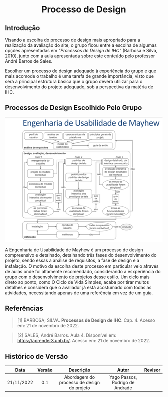 <h1 align="center">Processo de Design</h1>
 
## Introdução

Visando a escolha do processo de design mais apropriado para a realização da avaliação do site, o grupo ficou entre a escolha de algumas opções apresentadas em *"Processos de Design de IHC"* (Barbosa e Silva, 2010), junto com a aula apresentada sobre este conteúdo pelo professor André Barros de Sales.

Escolher um processo de design adequado à experiência do grupo e que mais acomode o trabalho é uma tarefa de grande importância, visto que será a principal estrutura básica que o grupo deverá utilizar para o desenvolvimento do projeto adequado, sob a perspectiva da matéria de IHC.

## Processos de Design Escolhido Pelo Grupo
![alt text](images/mayhew_proc_des.png)

A Engenharia de Usabilidade de Mayhew é um processo de design compreensivo e detalhado, detalhando três fases do desenvolvimento do projeto, sendo essas a análise de requisitos, a fase de design e a instalação. O motivo da escolha deste processo em particular veio através de aulas onde foi altamente recomendado, considerando a esxperiência do grupo com o desenvolvimento de projetos desse estilo. Um ciclo mais direto ao ponto, como O Ciclo de Vida Simples, acaba por tirar muitos detalhes e considera que o avaliador já está acostumado com todas as atividades, necessitando apenas de uma referência em vez de um guia.

## Referências

> [1] BARBOSA; SILVA. **Processos de Design de IHC**. Cap. 4. Acesso em: 21 de novembro de 2022.

> [2] SALES, André Barros. Aula 4. Disponível em: <https://aprender3.unb.br/>. Acesso em: 21 de novembro de 2022.

## Histórico de Versão

|  Data  | Versão | Descrição | Autor | Revisor |
| :----: | :----: | :-------: | :---: | :--------:|
| 21/11/2022 | 0.1 | Abordagem do processo de design do projeto | Yago Passos, Rodrigo de Andrade  |  |